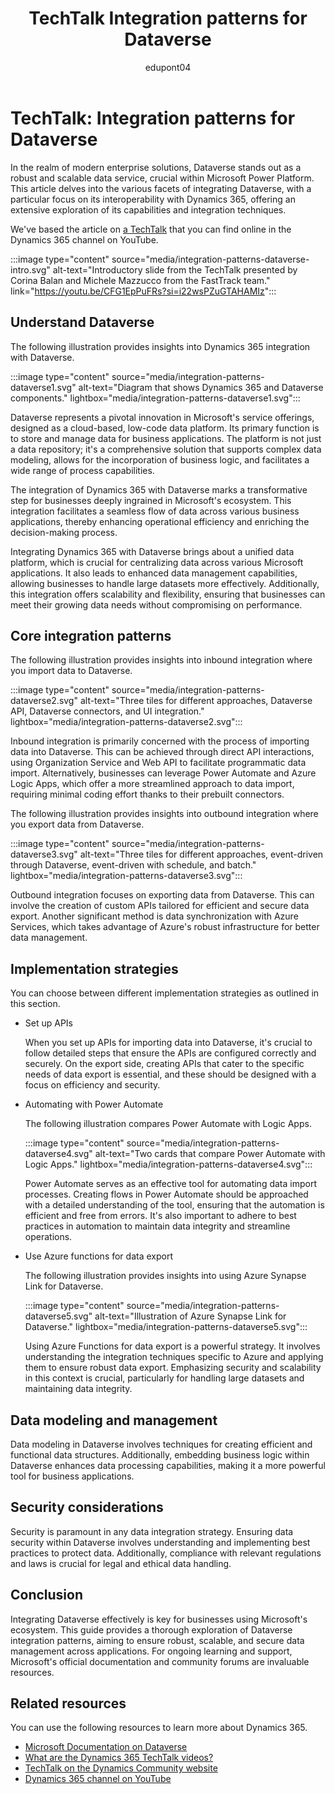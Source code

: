 ﻿---
title: TechTalk Integration patterns for Dataverse
description: Summary of TechTalk video that talks about the various facets of integrating Dataverse with a particular focus on its interoperability with Dynamics 365.
ms.topic: conceptual
author: edupont04
ms.author: raprofit
ms.date: 02/20/2024
ai-usage: ai-assisted
# CustomerIntent: As a partner, I want to learn if I should watch the recording.
---

# TechTalk: Integration patterns for Dataverse

In the realm of modern enterprise solutions, Dataverse stands out as a robust and scalable data service, crucial within Microsoft Power Platform. This article delves into the various facets of integrating Dataverse, with a particular focus on its interoperability with Dynamics 365, offering an extensive exploration of its capabilities and integration techniques.

We've based the article on [a TechTalk](https://youtu.be/CFG1EpPuFRs?si=i22wsPZuGTAHAMIz) that you can find online in the Dynamics 365 channel on YouTube.  

:::image type="content" source="media/integration-patterns-dataverse-intro.svg" alt-text="Introductory slide from the TechTalk presented by Corina Balan and Michele Mazzucco from the FastTrack team." link="https://youtu.be/CFG1EpPuFRs?si=i22wsPZuGTAHAMIz":::

<!-- > [!VIDEO https://www.youtube.com/embed/CFG1EpPuFRs?si=CTxwasdR8jWT6SLD] -->

## Understand Dataverse

The following illustration provides insights into Dynamics 365 integration with Dataverse.

:::image type="content" source="media/integration-patterns-dataverse1.svg" alt-text="Diagram that shows Dynamics 365 and Dataverse components." lightbox="media/integration-patterns-dataverse1.svg":::

Dataverse represents a pivotal innovation in Microsoft's service offerings, designed as a cloud-based, low-code data platform. Its primary function is to store and manage data for business applications. The platform is not just a data repository; it's a comprehensive solution that supports complex data modeling, allows for the incorporation of business logic, and facilitates a wide range of process capabilities.

The integration of Dynamics 365 with Dataverse marks a transformative step for businesses deeply ingrained in Microsoft's ecosystem. This integration facilitates a seamless flow of data across various business applications, thereby enhancing operational efficiency and enriching the decision-making process.

Integrating Dynamics 365 with Dataverse brings about a unified data platform, which is crucial for centralizing data across various Microsoft applications. It also leads to enhanced data management capabilities, allowing businesses to handle large datasets more effectively. Additionally, this integration offers scalability and flexibility, ensuring that businesses can meet their growing data needs without compromising on performance.

## Core integration patterns

The following illustration provides insights into inbound integration where you import data to Dataverse.

:::image type="content" source="media/integration-patterns-dataverse2.svg" alt-text="Three tiles for different approaches, Dataverse API, Dataverse connectors, and UI integration." lightbox="media/integration-patterns-dataverse2.svg":::

Inbound integration is primarily concerned with the process of importing data into Dataverse. This can be achieved through direct API interactions, using Organization Service and Web API to facilitate programmatic data import. Alternatively, businesses can leverage Power Automate and Azure Logic Apps, which offer a more streamlined approach to data import, requiring minimal coding effort thanks to their prebuilt connectors.

The following illustration provides insights into outbound integration where you export data from Dataverse.

:::image type="content" source="media/integration-patterns-dataverse3.svg" alt-text="Three tiles for different approaches, event-driven through Dataverse, event-driven with schedule, and batch." lightbox="media/integration-patterns-dataverse3.svg":::

Outbound integration focuses on exporting data from Dataverse. This can involve the creation of custom APIs tailored for efficient and secure data export. Another significant method is data synchronization with Azure Services, which takes advantage of Azure's robust infrastructure for better data management.

## Implementation strategies

You can choose between different implementation strategies as outlined in this section.

- Set up APIs

  When you set up APIs for importing data into Dataverse, it's crucial to follow detailed steps that ensure the APIs are configured correctly and securely. On the export side, creating APIs that cater to the specific needs of data export is essential, and these should be designed with a focus on efficiency and security.

- Automating with Power Automate

  The following illustration compares Power Automate with Logic Apps.

  :::image type="content" source="media/integration-patterns-dataverse4.svg" alt-text="Two cards that compare Power Automate with Logic Apps." lightbox="media/integration-patterns-dataverse4.svg":::

  Power Automate serves as an effective tool for automating data import processes. Creating flows in Power Automate should be approached with a detailed understanding of the tool, ensuring that the automation is efficient and free from errors. It's also important to adhere to best practices in automation to maintain data integrity and streamline operations.

- Use Azure functions for data export

  The following illustration provides insights into using Azure Synapse Link for Dataverse.

  :::image type="content" source="media/integration-patterns-dataverse5.svg" alt-text="Illustration of Azure Synapse Link for Dataverse." lightbox="media/integration-patterns-dataverse5.svg":::

  Using Azure Functions for data export is a powerful strategy. It involves understanding the integration techniques specific to Azure and applying them to ensure robust data export. Emphasizing security and scalability in this context is crucial, particularly for handling large datasets and maintaining data integrity.

## Data modeling and management

Data modeling in Dataverse involves techniques for creating efficient and functional data structures. Additionally, embedding business logic within Dataverse enhances data processing capabilities, making it a more powerful tool for business applications.

## Security considerations

Security is paramount in any data integration strategy. Ensuring data security within Dataverse involves understanding and implementing best practices to protect data. Additionally, compliance with relevant regulations and laws is crucial for legal and ethical data handling.

## Conclusion

Integrating Dataverse effectively is key for businesses using Microsoft's ecosystem. This guide provides a thorough exploration of Dataverse integration patterns, aiming to ensure robust, scalable, and secure data management across applications. For ongoing learning and support, Microsoft's official documentation and community forums are invaluable resources.

## Related resources

You can use the following resources to learn more about Dynamics 365.

- [Microsoft Documentation on Dataverse](/power-apps/maker/data-platform/)  
- [What are the Dynamics 365 TechTalk videos?](../roles/techtalk-videos.md)  
- [TechTalk on the Dynamics Community website](https://community.dynamics.com/videos/) 
- [Dynamics 365 channel on YouTube](https://www.youtube.com/channel/UC5QxCcXhFFixs1nfmOpJlvQ)  
